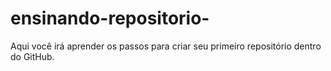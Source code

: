# ensinando-repositorio-
Aqui você irá aprender os passos para criar seu primeiro repositório dentro do GitHub.
